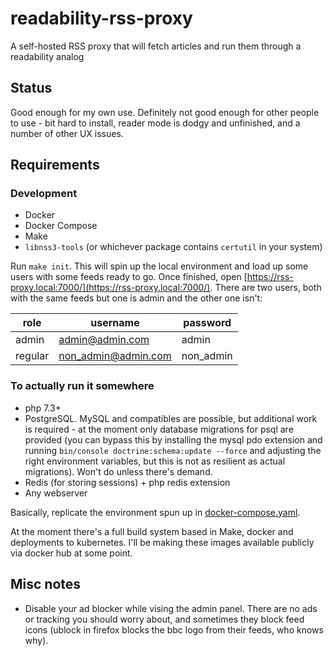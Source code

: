 # readability-rss-proxy
A self-hosted RSS proxy that will fetch articles and run them through a readability analog

## Status
Good enough for my own use. Definitely not good enough for other people to use - bit hard to install, reader mode is 
dodgy and unfinished, and a number of other UX issues.

## Requirements 
### Development
  * Docker
  * Docker Compose
  * Make
  * `libnss3-tools` (or whichever package contains `certutil` in your system)

Run `make init`. This will spin up the local environment and load up some users with some feeds ready to go. Once 
finished, open [https://rss-proxy.local:7000/](https://rss-proxy.local:7000/). There are two users, both with the same
feeds but one is admin and the other one isn't:

| role  |      username     | password |
|-------|-------------------|----------|
|admin  |admin@admin.com    |admin     |
|regular|non_admin@admin.com|non_admin |

### To actually run it somewhere
  * php 7.3+
  * PostgreSQL. MySQL and compatibles are possible, but additional work is required - at the moment only database migrations for psql are provided (you can bypass this by installing the mysql pdo extension and running `bin/console doctrine:schema:update --force` and adjusting the right environment variables, but this is not as resilient as actual migrations). Won't do unless there's demand.
  * Redis (for storing sessions) + php redis extension
  * Any webserver

Basically, replicate the environment spun up in [docker-compose.yaml](docker-compose.yaml).
  
At the moment there's a full build system based in Make, docker and deployments to kubernetes. I'll be making these
images available publicly via docker hub at some point.

## Misc notes

 * Disable your ad blocker while vising the admin panel. There are no ads or tracking you should 
 worry about, and sometimes they block feed icons (ublock in firefox blocks the bbc logo from 
 their feeds, who knows why).
